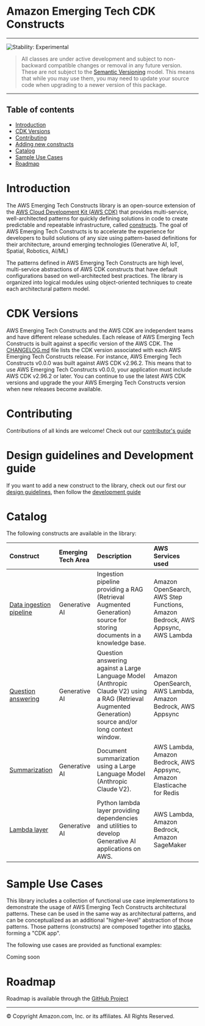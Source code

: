 # Amazon Emerging Tech CDK Constructs

<!--BEGIN STABILITY BANNER-->

---

![Stability: Experimental](https://img.shields.io/badge/stability-Experimental-important.svg?style=for-the-badge)

> All classes are under active development and subject to non-backward compatible changes or removal in any
> future version. These are not subject to the [Semantic Versioning](https://semver.org/) model.
> This means that while you may use them, you may need to update your source code when upgrading to a newer version of this package.

---
<!--END STABILITY BANNER-->

## Table of contents

- [Introduction](#introduction)
- [CDK Versions](#cdk-versions)
- [Contributing](#contributing)
- [Adding new constructs](#design-guidelines-and-development-guide)
- [Catalog](#catalog)
- [Sample Use Cases](#sample-use-cases)
- [Roadmap](#roadmap)

# Introduction

The AWS Emerging Tech Constructs library is an open-source extension of the [AWS Cloud Development Kit (AWS CDK)](https://docs.aws.amazon.com/cdk/v2/guide/home.html) that provides multi-service, well-architected patterns for quickly defining solutions in code to create predictable and repeatable infrastructure, called [constructs](https://docs.aws.amazon.com/cdk/v2/guide/constructs.html). The goal of AWS Emerging Tech Constructs is to accelerate the experience for developers to build solutions of any size using pattern-based definitions for their architecture, around emerging technologies (Generative AI, IoT, Spatial, Robotics, AI/ML)

The patterns defined in AWS Emerging Tech Constructs are high level, multi-service abstractions of AWS CDK constructs that have default configurations based on well-architected best practices. The library is organized into logical modules using object-oriented techniques to create each architectural pattern model.

# CDK Versions

AWS Emerging Tech Constructs and the AWS CDK are independent teams and have different release schedules. Each release of AWS Emerging Tech Constructs is built against a specific version of the AWS CDK. The [CHANGELOG.md](./CHANGELOG.md) file lists the CDK version associated with each AWS Emerging Tech Constructs release. For instance, AWS Emerging Tech Constructs v0.0.0 was built against AWS CDK v2.96.2. This means that to use AWS Emerging Tech Constructs v0.0.0, your application must include AWS CDK v2.96.2 or later. You can continue to use the latest AWS CDK versions and upgrade the your AWS Emerging Tech Constructs version when new releases become available.

# Contributing

Contributions of all kinds are welcome! Check out our [contributor's guide](./CONTRIBUTING.md)

# Design guidelines and Development guide

If you want to add a new construct to the library, check out our first our [design guidelines](./DESIGN_GUIDELINES.md), then follow the [development guide](./DEVELOPER_GUIDE.md)

# Catalog

The following constructs are available in the library:

| **Construct**| Emerging Tech Area |Description| AWS Services used |
|:-------------|:-------------|:-------------|:-------------|
| [Data ingestion pipeline](./src/patterns/gen-ai/aws-rag-appsync-stepfn-opensearch/) | Generative AI | Ingestion pipeline providing a RAG (Retrieval Augmented Generation) source for storing documents in a knowledge base. | Amazon OpenSearch, AWS Step Functions, Amazon Bedrock, AWS Appsync, AWS Lambda | 
| [Question answering](./src/patterns/gen-ai/aws-qa-appsync-opensearch/) | Generative AI | Question answering against a Large Language Model (Anthropic Claude V2) using a RAG (Retrieval Augmented Generation) source and/or long context window. | Amazon OpenSearch, AWS Lambda, Amazon Bedrock, AWS Appsync | 
| [Summarization](./src/patterns/gen-ai/aws-summarization-appsync-stepfn/) | Generative AI | Document summarization using a Large Language Model (Anthropic Claude V2). | AWS Lambda, Amazon Bedrock, AWS Appsync, Amazon Elasticache for Redis |
| [Lambda layer](./src/patterns/gen-ai/aws-langchain-common-layer/) | Generative AI | Python lambda layer providing dependencies and utilities to develop Generative AI applications on AWS. | AWS Lambda, Amazon Bedrock, Amazon SageMaker |  

# Sample Use Cases

This library includes a collection of functional use case implementations to demonstrate the usage of AWS Emerging Tech Constructs architectural patterns. These can be used in the same way as architectural patterns, and can be conceptualized as an additional "higher-level" abstraction of those patterns. Those patterns (constructs) are composed together into [stacks](https://docs.aws.amazon.com/cdk/latest/guide/stacks.html), forming a "CDK app".

The following use cases are provided as functional examples:

Coming soon

# Roadmap

Roadmap is available through the [GitHub Project](https://github.com/orgs/aws-samples/projects/72)

***
&copy; Copyright Amazon.com, Inc. or its affiliates. All Rights Reserved.